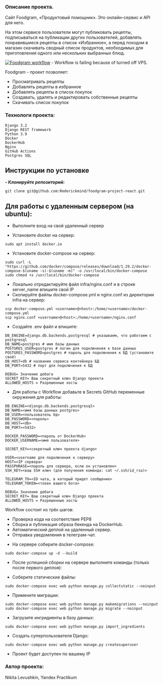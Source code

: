 ### Описание проекта.
Сайт Foodgram, «Продуктовый помощник». Это онлайн-сервис и API для него.

На этом сервисе пользователи могут публиковать рецепты, подписываться на публикации других пользователей, добавлять понравившиеся рецепты в список «Избранное», а перед походом в магазин скачивать сводный список продуктов, необходимых для приготовления одного или нескольких выбранных блюд.

[![Foodgram workflow](https://github.com/RederickMind/foodgram-project-react/actions/workflows/foodgram_workflow.yml/badge.svg)](https://github.com/RederickMind/foodgram-project-react/actions/workflows/foodgram_workflow.yml) - Workflow is failing because of turned off VPS.


Foodgram - проект позволяет:

- Просматривать рецепты
- Добавлять рецепты в избранное
- Добавлять рецепты в список покупок
- Создавать, удалять и редактировать собственные рецепты
- Скачивать список покупок

### Технологи проекта:
```
Django 3.2
Django REST framework
Python 3.9
Docker
DockerHub
Nginx
GitHub Actions
Postgres SQL
```

## Инструкции по установке
***- Клонируйте репозиторий:***
```
git clone git@github.com:Rederickmind/foodgram-project-react.git
```

## Для работы с удаленным сервером (на ubuntu):
* Выполните вход на свой удаленный сервер

* Установите docker на сервер:
```
sudo apt install docker.io 
```
* Установите docker-compose на сервер:
```
sudo curl -L "https://github.com/docker/compose/releases/download/1.29.2/docker-compose-$(uname -s)-$(uname -m)" -o /usr/local/bin/docker-compose
sudo chmod +x /usr/local/bin/docker-compose
```
* Локально отредактируйте файл infra/nginx.conf и в строке server_name впишите свой IP
* Скопируйте файлы docker-compose.yml и nginx.conf из директории infra на сервер:
```
scp docker-compose.yml <username>@<host>:/home/<username>/docker-compose.yml
scp nginx.conf <username>@<host>:/home/<username>/nginx.conf
```

* Cоздайте .env файл и впишите:
```
DB_ENGINE=django.db.backends.postgresql # указываем, что работаем с postgresql
DB_NAME=postgres # имя базы данных
POSTGRES_USER=postgres # логин для подключения к базе данных
POSTGRES_PASSWORD=postgres # пароль для подключения к БД (установите свой)
DB_HOST=db # название сервиса контейнера БД
DB_PORT=5432 # порт для подключения к БД

DEBUG= Значение дебага
SECRET_KEY= Ваш секретный ключ Django проекта
ALLOWED_HOSTS = Разрешенные хосты
```
* Для работы с Workflow добавьте в Secrets GitHub переменные окружения для работы:

```
DB_ENGINE=<django.db.backends.postgresql>
DB_NAME=<имя базы данных postgres>
DB_USER=<пользователь бд>
DB_PASSWORD=<пароль>
DB_HOST=<db>
DB_PORT=<5432>
    
DOCKER_PASSWORD=<пароль от DockerHub>
DOCKER_USERNAME=<имя пользователя>
    
SECRET_KEY=<секретный ключ проекта django>

USER=<username для подключения к серверу>
HOST=<IP сервера>
PASSPHRASE=<пароль для сервера, если он установлен>
SSH_KEY=<ваш SSH ключ (для получения команда: cat ~/.ssh/id_rsa)>

TELEGRAM_TO=<ID чата, в который придет сообщение>
TELEGRAM_TOKEN=<токен вашего бота>

DEBUG= Значение дебага
SECRET_KEY= Ваш секретный ключ Django проекта
ALLOWED_HOSTS = Разрешенные хосты
```

Workflow состоит из трёх шагов:
- Проверка кода на соответствие PEP8
- Сборка и публикация образа бекенда на DockerHub.
- Автоматический деплой на удаленный сервер.
- Отправка уведомления в телеграм-чат.  
  
* На сервере соберите docker-compose:
```
sudo docker-compose up -d --build
```
* После успешной сборки на сервере выполните команды (только после первого деплоя):
- Соберите статические файлы:
```
sudo docker-compose exec web python manage.py collectstatic --noinput
```
- Примените миграции:
```
sudo docker-compose exec web python manage.py makemigrations --noinput
sudo docker-compose exec web python manage.py migrate --noinput
```
- Загрузите ингридиенты  в базу данных:
```
sudo docker-compose exec web python manage.py import_ingredients
```
- Создать суперпользователя Django:
```
sudo docker-compose exec web python manage.py createsuperuser
```
- Проект будет доступен по вашему IP

### Автор проекта:
Nikita Levushkin,
Yandex Practikum
